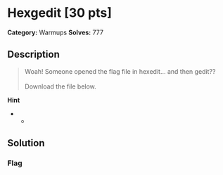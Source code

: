 # Hexgedit [30 pts]

**Category:** Warmups
**Solves:** 777

## Description
>Woah! Someone opened the flag file in hexedit... and then gedit?? <br><br>Download the file below.

**Hint**
* -

## Solution

### Flag

